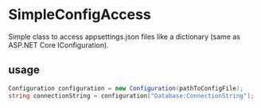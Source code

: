 # SimpleConfigAccess
Simple class to access appsettings.json files like a dictionary (same as ASP.NET Core IConfiguration).

## usage
```csharp
Configuration configuration = new Configuration(pathToConfigFile);
string connectionString = configuration["Database:ConnectionString"]; 
``` 

